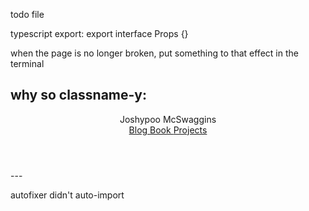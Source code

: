todo file

typescript export: export interface Props {}

when the page is no longer broken, put something to that effect in the terminal

## why so classname-y:

<header class="astro-3EF6KSR2">
  <span class="astro-3EF6KSR2">Joshypoo McSwaggins</span>
  <div class="astro-3EF6KSR2">
    <a class="link astro-3EF6KSR2" href="/blog">
          Blog
        </a><a class="link astro-3EF6KSR2" href="https://learningtypescript.com">
          Book
        </a><a class="link astro-3EF6KSR2" href="/projects">
          Projects
        </a>
  </div>
</header>
---

autofixer didn't auto-import <For />

